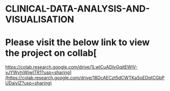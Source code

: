 # CLINICAL-DATA-ANALYSIS-AND-VISUALISATION
# Please visit the below link to view the project on collab[
https://colab.research.google.com/drive/1LwICuADlvGqjtEWIV-yJYWyhiWiwITR1?usp=sharing](https://colab.research.google.com/drive/18DcAECzt5dCWTKaSoEDqtCGbPUDaiylZ?usp=sharing)
